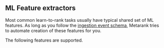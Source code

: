 ## ML Feature extractors

Most common learn-to-rank tasks usually have typical shared set of ML features. As long as you follow the 
[ingestion event schema](xx_event_schema.md), Metarank tries to automate creation of these features for you.

The following features are supported.